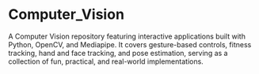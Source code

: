 # Computer_Vision
A Computer Vision repository featuring interactive applications built with Python, OpenCV, and Mediapipe. It covers gesture-based controls, fitness tracking, hand and face tracking, and pose estimation, serving as a collection of fun, practical, and real-world implementations.
